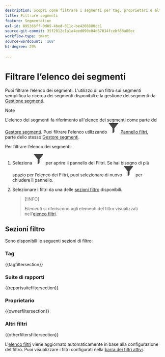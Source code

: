 ```yaml
---
description: Scopri come filtrare i segmenti per tag, proprietari e altri filtri.
title: Filtrare segmenti
feature: Segmentation
exl-id: 895366ff-0d09-4bed-811c-be4208880cc1
source-git-commit: 35f2812c1a1a4eed090e04d67014fcebf88a80ec
workflow-type: tm+mt
source-wordcount: '168'
ht-degree: 29%

---
```


# Filtrare l’elenco dei segmenti

Puoi filtrare l’elenco dei segmenti. L&#39;utilizzo di un filtro sui segmenti semplifica la ricerca dei segmenti disponibili e la gestione dei segmenti da [Gestione segmenti](seg-manage.md).

>[!NOTE]
>
>L&#39;elenco dei segmenti fa riferimento all&#39;[elenco dei segmenti](seg-manage.md#filters-list) come parte del [Gestore segmenti](seg-manage.md). Puoi filtrare l&#39;elenco utilizzando ![Filtro](/help/assets/icons/Filter.svg) [Pannello filtri](seg-manage.md#filter-panel), parte dello stesso [Gestore segmenti](seg-manage.md).
>


Per filtrare l’elenco dei segmenti:

1. Seleziona ![Filtro](/help/assets/icons/Filter.svg) per aprire il pannello dei Filtri. Se hai bisogno di più spazio per l’elenco dei Filtri, puoi selezionare di nuovo ![Filtro](/help/assets/icons/Filter.svg) per chiudere il pannello.
1. Selezionare i filtri da una delle [sezioni filtro](#filter-sections) disponibili.

   >[!INFO]
   >
   >*Elementi* si riferiscono agli elementi del filtro visualizzati nell&#39;[elenco filtri](seg-manage.md#segment-list).
   > 

## Sezioni filtro

Sono disponibili le seguenti sezioni di filtro:

### Tag

{{tagfiltersection}}

### Suite di rapporti

{{reportsuitefiltersection}}

### Proprietario

{{ownerfiltersection}}

### Altri filtri

{{otherfiltersfiltersection}}


L&#39;[elenco filtri](seg-manage.md#segment-list) viene aggiornato automaticamente in base alla configurazione del filtro. Puoi visualizzare i filtri configurati nella [barra dei filtri attivi](seg-manage.md#active-filter-bar).
